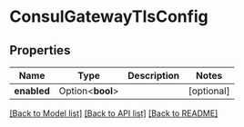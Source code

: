 # ConsulGatewayTlsConfig

## Properties

| Name        | Type             | Description | Notes      |
| ----------- | ---------------- | ----------- | ---------- |
| **enabled** | Option<**bool**> |             | [optional] |

[[Back to Model list]](../README.md#documentation-for-models)
[[Back to API list]](../README.md#documentation-for-api-endpoints)
[[Back to README]](../README.md)
